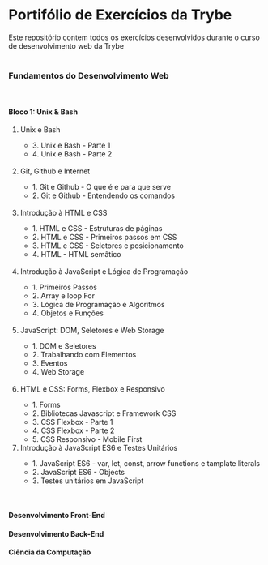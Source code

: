 # __Portifólio de Exercícios da Trybe__

Este repositório contem todos os exercícios desenvolvidos durante o curso de desenvolvimento web da Trybe
</br>
</br>

### __Fundamentos do Desenvolvimento Web__
</br>  

#### __Bloco 1: Unix & Bash__
  
<ol>
  <li>Unix e Bash</li>
    <ul>
      <li>3. Unix e Bash - Parte 1
      <li>4. Unix e Bash - Parte 2
    </ul>
  <br>
  <li> Git, Github e Internet</li>
    <ul>
      <li>1. Git e Github - O que é e para que serve</li>
      <li>2. Git e Github - Entendendo os comandos</li> 
    </ul>
  <br>
  <li>Introdução à HTML e CSS</li>
    <ul>
      <li>1. HTML e CSS - Estruturas de páginas</li>
      <li>2. HTML e CSS - Primeiros passos em CSS </li>
      <li>3. HTML e CSS - Seletores e posicionamento</li>
      <li>4. HTML - HTML semâtico</li>  
    </ul>
  <br>
  <li>Introdução à JavaScript e Lógica de Programação</li>
    <ul>
      <li>1. Primeiros Passos</li>     
      <li>2. Array e loop For</li>
      <li>3. Lógica de Programação e Algoritmos</li>
      <li>4. Objetos e Funções</li> 
    </ul>
  <br>  
  <li>JavaScript: DOM, Seletores e Web Storage</li>
    <ul>
      <li>1. DOM e Seletores</li>
      <li>2. Trabalhando com Elementos</li>
      <li>3. Eventos</li>
      <li>4. Web Storage</li>
    </ul>
  <br>  
  <li>HTML e CSS: Forms, Flexbox e Responsivo</li>
    <ul>
      <li>1. Forms</li>
      <li>2. Bibliotecas Javascript e Framework CSS</li>
      <li>3. CSS Flexbox - Parte 1</li>
      <li>4. CSS Flexbox - Parte 2</li>
      <li>5. CSS Responsivo - Mobile First</li>
    </ul> 
    <li>Introdução à JavaScript ES6 e Testes Unitários</li>
    <ul>
      <li>1. JavaScript ES6 - var, let, const, arrow functions e tamplate literals</li>
      <li>2. JavaScript ES6 - Objects</li>
      <li>3. Testes unitários em JavaScript</li>
    </ul> 	
</ol>
<br>

#### __Desenvolvimento Front-End__

#### __Desenvolvimento Back-End__

#### __Ciência da Computação__

